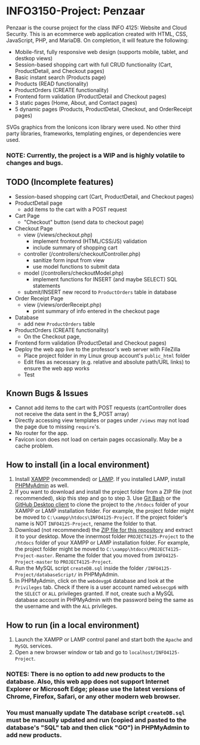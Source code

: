 # INFO3150-Project: Penzaar

Penzaar is the course project for the class INFO 4125: Website and Cloud Security.
This is an ecommerce web application created with HTML, CSS, JavaScript, PHP, and MariaDB.
On completion, it will feature the following:

- Mobile-first, fully responsive web design (supports mobile, tablet, and destkop views)
- Session-based shopping cart with full CRUD functionality (Cart, ProductDetail, and Checkout pages)
- Basic instant search (Products page)
- Products (READ functionality)
- ProductOrders (CREATE functionality)
- Frontend form validation (ProductDetail and Checkout pages)
- 3 static pages (Home, About, and Contact pages)
- 5 dynamic pages (Products, ProductDetail, Checkout, and OrderReceipt pages)

SVGs graphics from the Ionicons icon library were used.
No other third party libraries, frameworks, templating engines, or dependencies were used.

### NOTE: Currently, the project is a WIP and is highly volatile to changes and bugs.

## TODO (Incomplete features)

- Session-based shopping cart (Cart, ProductDetail, and Checkout pages)
- ProductDetail page
  - add items to the cart with a POST request
- Cart Page
  - "Checkout" button (send data to checkout page)
- Checkout Page
  - view (/views/checkout.php)
    - implement frontend (HTML/CSS/JS) validation
    - include summary of shopping cart
  - controller (/controllers/checkoutController.php)
    - sanitize form input from view
    - use model functions to submit data
  - model (/controllers/checkoutModel.php)
    - implement functions for INSERT (and maybe SELECT) SQL statements
  - submit/INSERT new record to `ProductOrders` table in database
- Order Receipt Page
  - view (/views/orderReceipt.php)
    - print summary of info entered in the checkout page
- Database
  - add new `ProductOrders` table
- ProductOrders (CREATE functionality)
  - On the Checkout page,
- Frontend form validation (ProductDetail and Checkout pages)
- Deploy the web app live to the professor's web server with FileZilla
  - Place project folder in my Linux group account's `public_html` folder
  - Edit files as necessary (e.g. relative and absolute path/URL links) to ensure the web app works
  - Test

## Known Bugs & Issues

- Cannot add items to the cart with POST requests (cartController does not receive the data sent in the \$\_POST array)
- Directly accessing view templates or pages under `/views` may not load the page due to missing `require`'s.
- No router for the app.
- Favicon icon does not load on certain pages occasionally. May be a cache problem.

## How to install (in a local environment)

1. Install [XAMPP](https://www.apachefriends.org/index.html) (recommended) or [LAMP](https://bitnami.com/stack/lamp/installer). If you installed LAMP, install [PHPMyAdmin](https://www.phpmyadmin.net/) as well.
2. If you want to download and install the project folder from a ZIP file (not recommended), skip this step and go to step 3. Use [Git Bash](https://git-scm.com/downloads) or the [GitHub Desktop client](https://desktop.github.com/) to clone the project to the `/htdocs` folder of your XAMPP or LAMP installation folder. For example, the project folder might be moved to `C:\xampp\htdocs\INFO4125-Project`. If the project folder's name is NOT `INFO4125-Project`, rename the folder to that.
3. Download (not recommended) the [ZIP file for this repository](https://github.com/JunYuHuang/INFO4125-Project/archive/master.zip) and extract it to your desktop. Move the innermost folder `PROJECT4125-Project` to the `/htdocs` folder of your XAMPP or LAMP installation folder. For example, the project folder might be moved to `C:\xampp\htdocs\PROJECT4125-Project-master`. Rename the folder that you moved from `INFO4125-Project-master` to `PROJECT4125-Project`.
4. Run the MySQL script `createDB.sql` inside the folder `/INFO4125-Project/databaseScript/` in PHPMyAdmin.
5. In PHPMyAdmin, click on the `webdevgp6` database and look at the `Privileges` tab. Check if there is a user account named `websecgp6` with the `SELECT` or `ALL` privileges granted. If not, create such a MySQL database account in PHPMyAdmin with the password being the same as the username and with the `ALL` privileges.

## How to run (in a local environment)

1. Launch the XAMPP or LAMP control panel and start both the `Apache` and `MySQL` services.
2. Open a new browser window or tab and go to `localhost/INFO4125-Project`.

### NOTES: There is no option to add new products to the database. Also, this web app does not support Internet Explorer or Microsoft Edge; please use the latest versions of Chrome, Firefox, Safari, or any other modern web browser.

### You must manually update The database script `createDB.sql` must be manually updated and run (copied and pasted to the database's "SQL" tab and then click "GO") in PHPMyAdmin to add new products.

<!-- ## Screenshots -->
<!-- ### Home Page -->
<!-- ### Products Page -->
<!-- ### About Page -->
<!-- ### Contact Page -->
<!-- ### Cart Page -->
<!-- ### Checkout Page -->
<!-- ### Order Confirmation Page -->
